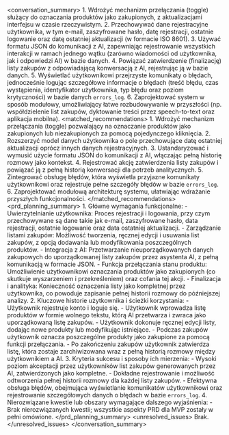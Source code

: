 <conversation_summary>
<decisions> 1. Wdrożyć mechanizm przełączania (toggle) służący do oznaczania produktów jako zakupionych, z aktualizacjami interfejsu w czasie rzeczywistym. 2. Przechowywać dane rejestracyjne użytkownika, w tym e-mail, zaszyfrowane hasło, datę rejestracji, ostatnie logowanie oraz datę ostatniej aktualizacji (w formacie ISO 8601). 3. Używać formatu JSON do komunikacji z AI, zapewniając rejestrowanie wszystkich interakcji w ramach jednego wątku (zarówno wiadomości od użytkownika, jak i odpowiedzi AI) w bazie danych. 4. Powiązać zatwierdzenie (finalizację) listy zakupów z odpowiadającą konwersacją z AI, rejestrując ją w bazie danych. 5. Wyświetlać użytkownikowi przejrzyste komunikaty o błędach, jednocześnie logując szczegółowe informacje o błędach (treść błędu, czas wystąpienia, identyfikator użytkownika, typ błędu oraz poziom krytyczności) w bazie danych `errors_log`. 6. Zaprojektować system w sposób modułowy, umożliwiający łatwe rozbudowywanie w przyszłości (np. współdzielenie list zakupów, dyktowanie treści przez speech-to-text oraz aplikacja mobilna).
</decisions>
<matched_recommendations> 1. Wdrożyć mechanizm przełączania (toggle) pozwalający na oznaczanie produktów jako zakupionych lub niezakupionych za pomocą pojedynczego kliknięcia. 2. Rozszerzyć model danych użytkownika o pole przechowujące datę ostatniej aktualizacji oprócz innych danych rejestracyjnych. 3. Ustandaryzować i wymusić użycie formatu JSON do komunikacji z AI, włączając pełną historię rozmowy jako kontekst. 4. Rejestrować akcję zatwierdzenia listy zakupów i powiązać ją z pełną historią konwersacji dla potrzeb analitycznych. 5. Zintegrować obsługę błędów, która wyświetla przyjazne komunikaty użytkownikowi oraz rejestruje pełne szczegóły błędów w bazie `errors_log`. 6. Zaprojektować modułową architekturę systemu, ułatwiając wdrażanie przyszłych funkcjonalności.
</matched_recommendations>
<prd_planning_summary> 1. Główne wymagania funkcjonalne: - Uwierzytelnianie użytkownika: Proces rejestracji i logowania, przy czym przechowywane są dane takie jak e-mail, zaszyfrowane hasło, data rejestracji, ostatnie logowanie oraz data ostatniej aktualizacji. - Zarządzanie listami zakupów: Możliwość tworzenia, ręcznej edycji i usuwania list zakupów, z opcją dodawania lub modyfikowania poszczególnych produktów. - Integracja z AI: Przetwarzanie nieuporządkowanych danych zakupowych do uporządkowanej listy zakupów przez asystenta AI, z pełną komunikacją w formacie JSON. - Funkcja przełączania stanu produktu: Umożliwienie użytkownikowi oznaczania produktów jako zakupionych (co skutkuje wyszarzeniem i przekreśleniem) oraz cofania tej akcji. - Finalizacja i analityka: Konieczność oznaczenia listy jako kompletnej przez użytkownika, co powoduje zapisanie pełnej historii rozmowy do późniejszej analizy. 2. Kluczowe historie użytkownika i ścieżki korzystania: - Użytkownik rejestruje konto i loguje się. - Użytkownik wprowadza listę produktów w formie wolnego tekstu, którą AI przetwarza i zwraca jako uporządkowaną listę zakupów. - Użytkownik dokonuje ręcznej edycji listy, dodając nowe produkty lub modyfikując istniejące. - Podczas zakupów użytkownik oznacza poszczególne produkty jako zakupione za pomocą funkcji przełączania. - Po zakończeniu zakupów użytkownik zatwierdza listę, która zostaje zarchiwizowana wraz z pełną historią rozmowy między użytkownikiem a AI. 3. Kryteria sukcesu i sposoby ich mierzenia: - Wysoki poziom akceptacji przez użytkowników list zakupów generowanych przez AI, zatwierdzonych jako kompletne. - Dokładne rejestrowanie i możliwość odtworzenia pełnej historii rozmowy dla każdej listy zakupów. - Efektywna obsługa błędów, obejmująca wyświetlanie komunikatów użytkownikowi oraz rejestrowanie szczegółowych danych o błędach w bazie `errors_log`. 4. Nierozwiązane kwestie lub obszary wymagające dalszego wyjaśnienia: - Brak nierozwiązanych kwestii; wszystkie aspekty PRD dla MVP zostały w pełni omówione.
</prd_planning_summary>
<unresolved_issues>
Brak.
</unresolved_issues>
</conversation_summary>
